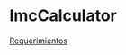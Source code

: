 # ImcCalculator


[Requerimientos](https://drive.google.com/file/d/17oFHIDTCDoaHAdFdb_amwmJU8UORkv8_/view?usp=sharing "Requerimientos Calculadora")
